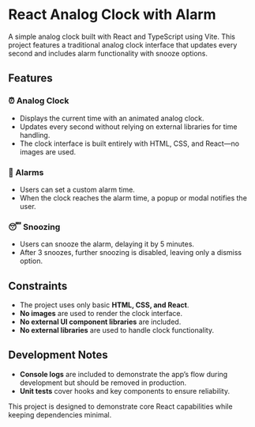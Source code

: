 # React Analog Clock with Alarm

A simple analog clock built with React and TypeScript using Vite. This project features a traditional analog clock interface that updates every second and includes alarm functionality with snooze options.

## Features

### ⏰ Analog Clock
- Displays the current time with an animated analog clock.
- Updates every second without relying on external libraries for time handling.
- The clock interface is built entirely with HTML, CSS, and React—no images are used.

### 🔔 Alarms
- Users can set a custom alarm time.
- When the clock reaches the alarm time, a popup or modal notifies the user.

### 😴 Snoozing
- Users can snooze the alarm, delaying it by 5 minutes.
- After 3 snoozes, further snoozing is disabled, leaving only a dismiss option.

## Constraints
- The project uses only basic **HTML, CSS, and React**.  
- **No images** are used to render the clock interface.  
- **No external UI component libraries** are included.  
- **No external libraries** are used to handle clock functionality.  

## Development Notes
- **Console logs** are included to demonstrate the app’s flow during development but should be removed in production.  
- **Unit tests** cover hooks and key components to ensure reliability.  

This project is designed to demonstrate core React capabilities while keeping dependencies minimal.
